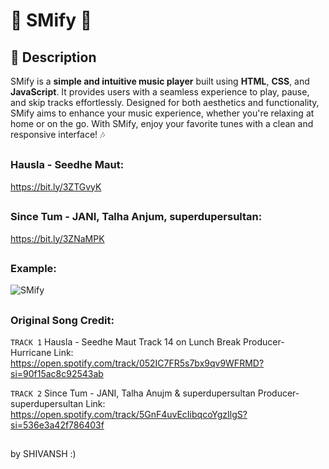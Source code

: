 # 🎵 SMify 🎵

## 📖 Description
SMify is a **simple and intuitive music player** built using **HTML**, **CSS**, and **JavaScript**. It provides users with a seamless experience to play, pause, and skip tracks effortlessly. Designed for both aesthetics and functionality, SMify aims to enhance your music experience, whether you're relaxing at home or on the go. With SMify, enjoy your favorite tunes with a clean and responsive interface! 🎶



##
### Hausla - Seedhe Maut:
https://bit.ly/3ZTGvyK


##
### Since Tum - JANI, Talha Anjum, superdupersultan:
https://bit.ly/3ZNaMPK


##
### Example:




![SMify](https://github.com/user-attachments/assets/79b4413d-6cee-4cf3-8b67-137d01217759)


##

### Original Song Credit:
`TRACK 1`
Hausla - Seedhe Maut
Track 14 on Lunch Break 
Producer- Hurricane 
Link: https://open.spotify.com/track/052IC7FR5s7bx9qv9WFRMD?si=90f15ac8c92543ab

`TRACK 2`
Since Tum - JANI, Talha Anujm & superdupersultan
Producer- superdupersultan
Link: https://open.spotify.com/track/5GnF4uvEcIibqcoYgzIlgS?si=536e3a42f786403f

##
by SHIVANSH :)








